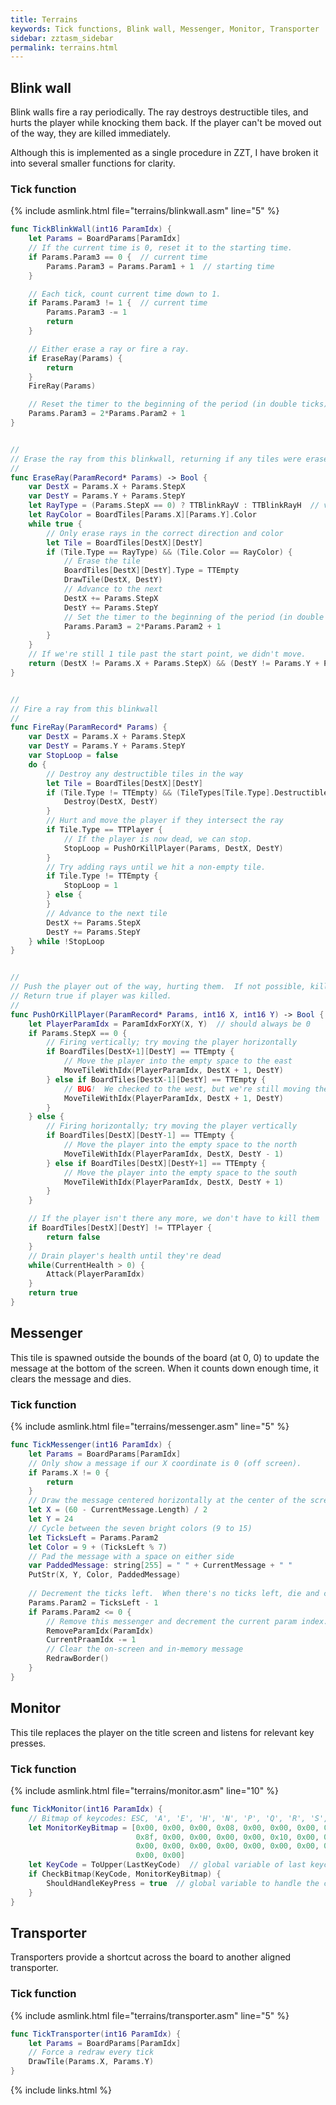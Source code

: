 ```yaml
---
title: Terrains
keywords: Tick functions, Blink wall, Messenger, Monitor, Transporter
sidebar: zztasm_sidebar
permalink: terrains.html
---
```


## Blink wall

Blink walls fire a ray periodically.  The ray destroys destructible tiles, and hurts the
player while knocking them back.  If the player can't be moved out of the way, they are
killed immediately.

Although this is implemented as a single procedure in ZZT, I have broken it into several
smaller functions for clarity.


### Tick function

{% include asmlink.html file="terrains/blinkwall.asm" line="5" %}

```swift
func TickBlinkWall(int16 ParamIdx) {
    let Params = BoardParams[ParamIdx]
    // If the current time is 0, reset it to the starting time.
    if Params.Param3 == 0 {  // current time
        Params.Param3 = Params.Param1 + 1  // starting time
    }

    // Each tick, count current time down to 1.
    if Params.Param3 != 1 {  // current time
        Params.Param3 -= 1
        return
    }

    // Either erase a ray or fire a ray.
    if EraseRay(Params) {
        return
    }
    FireRay(Params)

    // Reset the timer to the beginning of the period (in double ticks) plus 1
    Params.Param3 = 2*Params.Param2 + 1
}


//
// Erase the ray from this blinkwall, returning if any tiles were erased.
//
func EraseRay(ParamRecord* Params) -> Bool {
    var DestX = Params.X + Params.StepX
    var DestY = Params.Y + Params.StepY
    let RayType = (Params.StepX == 0) ? TTBlinkRayV : TTBlinkRayH  // vert or horiz ray?
    let RayColor = BoardTiles[Params.X][Params.Y].Color
    while true {
        // Only erase rays in the correct direction and color
        let Tile = BoardTiles[DestX][DestY]
        if (Tile.Type == RayType) && (Tile.Color == RayColor) {
            // Erase the tile
            BoardTiles[DestX][DestY].Type = TTEmpty
            DrawTile(DestX, DestY)
            // Advance to the next
            DestX += Params.StepX
            DestY += Params.StepY
            // Set the timer to the beginning of the period (in double ticks) plus 1
            Params.Param3 = 2*Params.Param2 + 1
        }
    }
    // If we're still 1 tile past the start point, we didn't move.
    return (DestX != Params.X + Params.StepX) && (DestY != Params.Y + Params.StepY)
}


//
// Fire a ray from this blinkwall
//
func FireRay(ParamRecord* Params) {
    var DestX = Params.X + Params.StepX
    var DestY = Params.Y + Params.StepY
    var StopLoop = false
    do {
        // Destroy any destructible tiles in the way
        let Tile = BoardTiles[DestX][DestY]
        if (Tile.Type != TTEmpty) && (TileTypes[Tile.Type].Destructible != 0) {
            Destroy(DestX, DestY)
        }
        // Hurt and move the player if they intersect the ray
        if Tile.Type == TTPlayer {
            // If the player is now dead, we can stop.
            StopLoop = PushOrKillPlayer(Params, DestX, DestY)
        }
        // Try adding rays until we hit a non-empty tile.
        if Tile.Type != TTEmpty {
            StopLoop = 1
        } else {
        }
        // Advance to the next tile
        DestX += Params.StepX
        DestY += Params.StepY
    } while !StopLoop
}


//
// Push the player out of the way, hurting them.  If not possible, kill them.
// Return true if player was killed.
//
func PushOrKillPlayer(ParamRecord* Params, int16 X, int16 Y) -> Bool {
    let PlayerParamIdx = ParamIdxForXY(X, Y)  // should always be 0
    if Params.StepX == 0 {
        // Firing vertically; try moving the player horizontally
        if BoardTiles[DestX+1][DestY] == TTEmpty {
            // Move the player into the empty space to the east
            MoveTileWithIdx(PlayerParamIdx, DestX + 1, DestY)
        } else if BoardTiles[DestX-1][DestY] == TTEmpty {
            // BUG!  We checked to the west, but we're still moving the player east.
            MoveTileWithIdx(PlayerParamIdx, DestX + 1, DestY)
        }
    } else {
        // Firing horizontally; try moving the player vertically
        if BoardTiles[DestX][DestY-1] == TTEmpty {
            // Move the player into the empty space to the north
            MoveTileWithIdx(PlayerParamIdx, DestX, DestY - 1)
        } else if BoardTiles[DestX][DestY+1] == TTEmpty {
            // Move the player into the empty space to the south
            MoveTileWithIdx(PlayerParamIdx, DestX, DestY + 1)
        }
    }

    // If the player isn't there any more, we don't have to kill them
    if BoardTiles[DestX][DestY] != TTPlayer {
        return false
    }
    // Drain player's health until they're dead
    while(CurrentHealth > 0) {
        Attack(PlayerParamIdx)
    }
    return true
}
```


## Messenger

This tile is spawned outside the bounds of the board (at 0, 0) to update the message at the
bottom of the screen.  When it counts down enough time, it clears the message and dies.

### Tick function

{% include asmlink.html file="terrains/messenger.asm" line="5" %}

```swift
func TickMessenger(int16 ParamIdx) {
    let Params = BoardParams[ParamIdx]
    // Only show a message if our X coordinate is 0 (off screen).
    if Params.X != 0 {
        return
    }
    // Draw the message centered horizontally at the center of the screen.
    let X = (60 - CurrentMessage.Length) / 2
    let Y = 24
    // Cycle between the seven bright colors (9 to 15)
    let TicksLeft = Params.Param2
    let Color = 9 + (TicksLeft % 7)
    // Pad the message with a space on either side
    var PaddedMessage: string[255] = " " + CurrentMessage + " "
    PutStr(X, Y, Color, PaddedMessage)
    
    // Decrement the ticks left.  When there's no ticks left, die and clear the message.
    Params.Param2 = TicksLeft - 1
    if Params.Param2 <= 0 {
        // Remove this messenger and decrement the current param index.
        RemoveParamIdx(ParamIdx)
        CurrentPraamIdx -= 1
        // Clear the on-screen and in-memory message
        RedrawBorder()
    }
}
```


## Monitor

This tile replaces the player on the title screen and listens for relevant key presses.

### Tick function

{% include asmlink.html file="terrains/monitor.asm" line="10" %}

```swift
func TickMonitor(int16 ParamIdx) {
    // Bitmap of keycodes: ESC, 'A', 'E', 'H', 'N', 'P', 'Q', 'R', 'S', 'W', '|'
    let MonitorKeyBitmap = [0x00, 0x00, 0x00, 0x08, 0x00, 0x00, 0x00, 0x00, 0x22, 0x41,
                            0x8f, 0x00, 0x00, 0x00, 0x00, 0x10, 0x00, 0x00, 0x00, 0x00,
                            0x00, 0x00, 0x00, 0x00, 0x00, 0x00, 0x00, 0x00, 0x00, 0x00,
                            0x00, 0x00]
    let KeyCode = ToUpper(LastKeyCode)  // global variable of last keycode value
    if CheckBitmap(KeyCode, MonitorKeyBitmap) {
        ShouldHandleKeyPress = true  // global variable to handle the current keypress
    }
}
```


## Transporter

Transporters provide a shortcut across the board to another aligned transporter.

### Tick function

{% include asmlink.html file="terrains/transporter.asm" line="5" %}

```swift
func TickTransporter(int16 ParamIdx) {
    let Params = BoardParams[ParamIdx]
    // Force a redraw every tick
    DrawTile(Params.X, Params.Y)
}
```

{% include links.html %}
